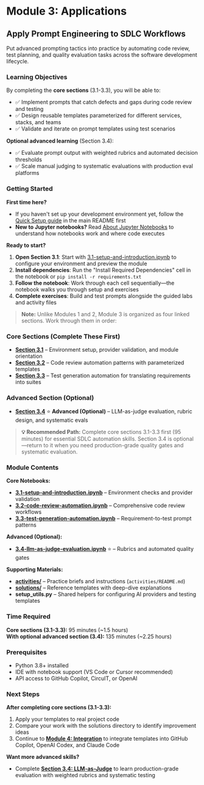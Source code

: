 # Module 3: Applications

## Apply Prompt Engineering to SDLC Workflows

Put advanced prompting tactics into practice by automating code review, test planning, and quality evaluation tasks across the software development lifecycle.

### Learning Objectives
By completing the **core sections** (3.1-3.3), you will be able to:

- ✅ Implement prompts that catch defects and gaps during code review and testing
- ✅ Design reusable templates parameterized for different services, stacks, and teams
- ✅ Validate and iterate on prompt templates using test scenarios

**Optional advanced learning** (Section 3.4):
- ✅ Evaluate prompt output with weighted rubrics and automated decision thresholds
- ✅ Scale manual judging to systematic evaluations with production eval platforms

### Getting Started

**First time here?**  
- If you haven't set up your development environment yet, follow the [Quick Setup guide](../../README.md#-quick-setup) in the main README first  
- **New to Jupyter notebooks?** Read [About Jupyter Notebooks](../../README.md#-about-jupyter-notebooks) to understand how notebooks work and where code executes

**Ready to start?**
1. **Open Section 3.1**: Start with [3.1-setup-and-introduction.ipynb](./3.1-setup-and-introduction.ipynb) to configure your environment and preview the module
2. **Install dependencies**: Run the "Install Required Dependencies" cell in the notebook or `pip install -r requirements.txt`
3. **Follow the notebook**: Work through each cell sequentially—the notebook walks you through setup and exercises
4. **Complete exercises**: Build and test prompts alongside the guided labs and activity files

> **Note:** Unlike Modules 1 and 2, Module 3 is organized as four linked sections. Work through them in order:

### Core Sections (Complete These First)
- **[Section 3.1](./3.1-setup-and-introduction.ipynb)** – Environment setup, provider validation, and module orientation
- **[Section 3.2](./3.2-code-review-automation.ipynb)** – Code review automation patterns with parameterized templates
- **[Section 3.3](./3.3-test-generation-automation.ipynb)** – Test generation automation for translating requirements into suites

### Advanced Section (Optional)
- **[Section 3.4](./3.4-llm-as-judge-evaluation.ipynb)** ⭐ **Advanced (Optional)** – LLM-as-judge evaluation, rubric design, and systematic evals

> **💡 Recommended Path:** Complete core sections 3.1-3.3 first (95 minutes) for essential SDLC automation skills. Section 3.4 is optional—return to it when you need production-grade quality gates and systematic evaluation.

### Module Contents

**Core Notebooks:**
- **[3.1-setup-and-introduction.ipynb](./3.1-setup-and-introduction.ipynb)** – Environment checks and provider validation
- **[3.2-code-review-automation.ipynb](./3.2-code-review-automation.ipynb)** – Comprehensive code review workflows
- **[3.3-test-generation-automation.ipynb](./3.3-test-generation-automation.ipynb)** – Requirement-to-test prompt patterns

**Advanced (Optional):**
- **[3.4-llm-as-judge-evaluation.ipynb](./3.4-llm-as-judge-evaluation.ipynb)** ⭐ – Rubrics and automated quality gates

**Supporting Materials:**
- **[activities/](./activities/)** – Practice briefs and instructions (`activities/README.md`)
- **[solutions/](./solutions/)** – Reference templates with deep-dive explanations
- **setup_utils.py** – Shared helpers for configuring AI providers and testing templates

### Time Required
**Core sections (3.1-3.3):** 95 minutes (~1.5 hours)  
**With optional advanced section (3.4):** 135 minutes (~2.25 hours)

### Prerequisites
- Python 3.8+ installed
- IDE with notebook support (VS Code or Cursor recommended)
- API access to GitHub Copilot, CircuIT, or OpenAI

### Next Steps

**After completing core sections (3.1-3.3):**
1. Apply your templates to real project code
2. Compare your work with the solutions directory to identify improvement ideas
3. Continue to **[Module 4: Integration](../module-04-integration/)** to integrate templates into GitHub Copilot, OpenAI Codex, and Claude Code

**Want more advanced skills?**
- Complete **[Section 3.4: LLM-as-Judge](./3.4-llm-as-judge-evaluation.ipynb)** to learn production-grade evaluation with weighted rubrics and systematic testing
